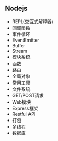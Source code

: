 
## Nodejs
* REPL(交互式解释器)
* 回调函数
* 事件循环
* EventEmitter
* Buffer
* Stream
* 模块系统
* 函数
* 路由
* 全局对象
* 常用工具
* 文件系统
* GET/POST请求
* Web模块
* Express框架
* Restful API
* 打包
* 多线程
* 数据库